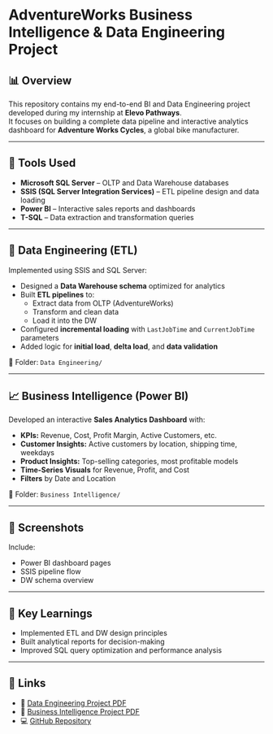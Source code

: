 # AdventureWorks Business Intelligence & Data Engineering Project

## 📊 Overview
This repository contains my end-to-end BI and Data Engineering project developed during my internship at **Elevo Pathways**.  
It focuses on building a complete data pipeline and interactive analytics dashboard for **Adventure Works Cycles**, a global bike manufacturer.

---

## 🚀 Tools Used
- **Microsoft SQL Server** – OLTP and Data Warehouse databases  
- **SSIS (SQL Server Integration Services)** – ETL pipeline design and data loading  
- **Power BI** – Interactive sales reports and dashboards  
- **T-SQL** – Data extraction and transformation queries  

---

## 🧱 Data Engineering (ETL)
Implemented using SSIS and SQL Server:
- Designed a **Data Warehouse schema** optimized for analytics
- Built **ETL pipelines** to:
  - Extract data from OLTP (AdventureWorks)
  - Transform and clean data
  - Load it into the DW
- Configured **incremental loading** with `LastJobTime` and `CurrentJobTime` parameters
- Added logic for **initial load**, **delta load**, and **data validation**

📂 Folder: `Data Engineering/`

---

## 📈 Business Intelligence (Power BI)
Developed an interactive **Sales Analytics Dashboard** with:
- **KPIs:** Revenue, Cost, Profit Margin, Active Customers, etc.
- **Customer Insights:** Active customers by location, shipping time, weekdays
- **Product Insights:** Top-selling categories, most profitable models
- **Time-Series Visuals** for Revenue, Profit, and Cost
- **Filters** by Date and Location

📂 Folder: `Business Intelligence/`

---

## 📸 Screenshots
Include:
- Power BI dashboard pages  
- SSIS pipeline flow  
- DW schema overview  

---

## 🧠 Key Learnings
- Implemented ETL and DW design principles
- Built analytical reports for decision-making
- Improved SQL query optimization and performance analysis

---

## 🔗 Links
- 📘 [Data Engineering Project PDF](./Data%20Engineering/Project%20-%20Data%20Engineering.pdf)  
- 📗 [Business Intelligence Project PDF](./Business%20Intelligence/Project%20-%20Business%20Intelligence.pdf)
- 💻 [GitHub Repository](https://github.com/YOUR_USERNAME/AdventureWorks-BI-DE-Project)
